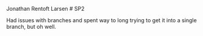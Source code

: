 Jonathan Rentoft Larsen # SP2

Had issues with branches and spent way to long trying to get it into a single branch, but oh well. 
